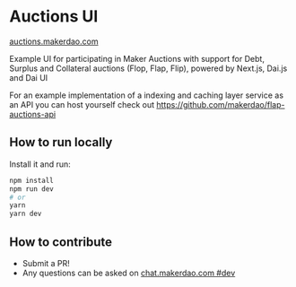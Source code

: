 # Auctions UI

[auctions.makerdao.com](https://auctions.makerdao.com/)

Example UI for participating in Maker Auctions with support for Debt, Surplus and Collateral auctions (Flop, Flap, Flip), powered by Next.js, Dai.js and Dai UI

For an example implementation of a indexing and caching layer service as an API you can host yourself check out https://github.com/makerdao/flap-auctions-api



## How to run locally

Install it and run:

```bash
npm install
npm run dev
# or
yarn
yarn dev
```

## How to contribute
- Submit a PR!
- Any questions can be asked on [chat.makerdao.com #dev](https://chat.makerdao.com/channel/dev)

